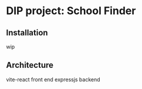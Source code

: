 # DIP project: School Finder
## Installation
wip

## Architecture
vite-react front end
expressjs backend
